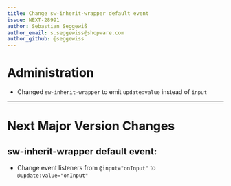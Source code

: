 ```yaml
---
title: Change sw-inherit-wrapper default event
issue: NEXT-28991
author: Sebastian Seggewiß
author_email: s.seggewiss@shopware.com
author_github: @seggewiss
---
```

# Administration
* Changed `sw-inherit-wrapper` to emit `update:value` instead of `input`
___
# Next Major Version Changes
## sw-inherit-wrapper default event:
* Change event listeners from `@input="onInput"` to `@update:value="onInput"`
